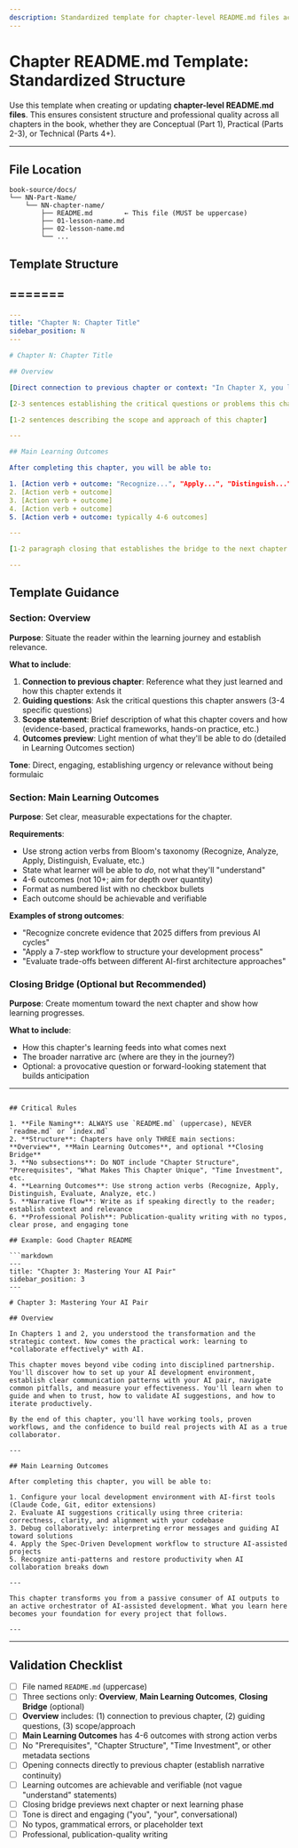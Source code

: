 ```yaml
---
description: Standardized template for chapter-level README.md files across all parts and chapter types
---
```


# Chapter README.md Template: Standardized Structure

Use this template when creating or updating **chapter-level README.md files**. This ensures consistent structure and professional quality across all chapters in the book, whether they are Conceptual (Part 1), Practical (Parts 2-3), or Technical (Parts 4+).

---

## File Location

```
book-source/docs/
└── NN-Part-Name/
    └── NN-chapter-name/
        ├── README.md        ← This file (MUST be uppercase)
        ├── 01-lesson-name.md
        ├── 02-lesson-name.md
        └── ...
```

## Template Structure
=======
---


```yaml
---
title: "Chapter N: Chapter Title"
sidebar_position: N
---

# Chapter N: Chapter Title

## Overview

[Direct connection to previous chapter or context: "In Chapter X, you learned Y. Chapter N builds on that by..."]

[2-3 sentences establishing the critical questions or problems this chapter addresses]

[1-2 sentences describing the scope and approach of this chapter]

---

## Main Learning Outcomes

After completing this chapter, you will be able to:

1. [Action verb + outcome: "Recognize...", "Apply...", "Distinguish..."]
2. [Action verb + outcome]
3. [Action verb + outcome]
4. [Action verb + outcome]
5. [Action verb + outcome: typically 4-6 outcomes]

---

[1-2 paragraph closing that establishes the bridge to the next chapter or next phase of learning]

---
```

## Template Guidance

### Section: Overview

**Purpose**: Situate the reader within the learning journey and establish relevance.

**What to include**:
1. **Connection to previous chapter**: Reference what they just learned and how this chapter extends it
2. **Guiding questions**: Ask the critical questions this chapter answers (3-4 specific questions)
3. **Scope statement**: Brief description of what this chapter covers and how (evidence-based, practical frameworks, hands-on practice, etc.)
4. **Outcomes preview**: Light mention of what they'll be able to do (detailed in Learning Outcomes section)

**Tone**: Direct, engaging, establishing urgency or relevance without being formulaic

### Section: Main Learning Outcomes

**Purpose**: Set clear, measurable expectations for the chapter.

**Requirements**:
- Use strong action verbs from Bloom's taxonomy (Recognize, Analyze, Apply, Distinguish, Evaluate, etc.)
- State what learner will be able to *do*, not what they'll "understand"
- 4-6 outcomes (not 10+; aim for depth over quantity)
- Format as numbered list with no checkbox bullets
- Each outcome should be achievable and verifiable

**Examples of strong outcomes**:
- "Recognize concrete evidence that 2025 differs from previous AI cycles"
- "Apply a 7-step workflow to structure your development process"
- "Evaluate trade-offs between different AI-first architecture approaches"

### Closing Bridge (Optional but Recommended)

**Purpose**: Create momentum toward the next chapter and show how learning progresses.

**What to include**:
- How this chapter's learning feeds into what comes next
- The broader narrative arc (where are they in the journey?)
- Optional: a provocative question or forward-looking statement that builds anticipation

---
```

## Critical Rules

1. **File Naming**: ALWAYS use `README.md` (uppercase), NEVER `readme.md` or `index.md`
2. **Structure**: Chapters have only THREE main sections: **Overview**, **Main Learning Outcomes**, and optional **Closing Bridge**
3. **No subsections**: Do NOT include "Chapter Structure", "Prerequisites", "What Makes This Chapter Unique", "Time Investment", etc.
4. **Learning Outcomes**: Use strong action verbs (Recognize, Apply, Distinguish, Evaluate, Analyze, etc.)
5. **Narrative flow**: Write as if speaking directly to the reader; establish context and relevance
6. **Professional Polish**: Publication-quality writing with no typos, clear prose, and engaging tone

## Example: Good Chapter README

```markdown
---
title: "Chapter 3: Mastering Your AI Pair"
sidebar_position: 3
---

# Chapter 3: Mastering Your AI Pair

## Overview

In Chapters 1 and 2, you understood the transformation and the strategic context. Now comes the practical work: learning to *collaborate effectively* with AI.

This chapter moves beyond vibe coding into disciplined partnership. You'll discover how to set up your AI development environment, establish clear communication patterns with your AI pair, navigate common pitfalls, and measure your effectiveness. You'll learn when to guide and when to trust, how to validate AI suggestions, and how to iterate productively.

By the end of this chapter, you'll have working tools, proven workflows, and the confidence to build real projects with AI as a true collaborator.

---

## Main Learning Outcomes

After completing this chapter, you will be able to:

1. Configure your local development environment with AI-first tools (Claude Code, Git, editor extensions)
2. Evaluate AI suggestions critically using three criteria: correctness, clarity, and alignment with your codebase
3. Debug collaboratively: interpreting error messages and guiding AI toward solutions
4. Apply the Spec-Driven Development workflow to structure AI-assisted projects
5. Recognize anti-patterns and restore productivity when AI collaboration breaks down

---

This chapter transforms you from a passive consumer of AI outputs to an active orchestrator of AI-assisted development. What you learn here becomes your foundation for every project that follows.

---
```
---

## Validation Checklist

- [ ] File named `README.md` (uppercase)
- [ ] Three sections only: **Overview**, **Main Learning Outcomes**, **Closing Bridge** (optional)
- [ ] **Overview** includes: (1) connection to previous chapter, (2) guiding questions, (3) scope/approach
- [ ] **Main Learning Outcomes** has 4-6 outcomes with strong action verbs
- [ ] No "Prerequisites", "Chapter Structure", "Time Investment", or other metadata sections
- [ ] Opening connects directly to previous chapter (establish narrative continuity)
- [ ] Learning outcomes are achievable and verifiable (not vague "understand" statements)
- [ ] Closing bridge previews next chapter or next learning phase
- [ ] Tone is direct and engaging ("you", "your", conversational)
- [ ] No typos, grammatical errors, or placeholder text
- [ ] Professional, publication-quality writing
